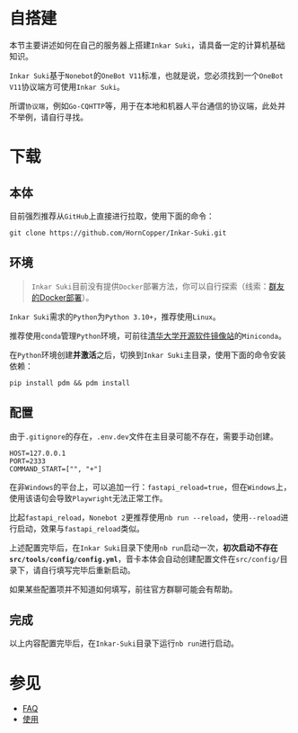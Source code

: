 # 自搭建

本节主要讲述如何在自己的服务器上搭建`Inkar Suki`，请具备一定的计算机基础知识。

`Inkar Suki`基于`Nonebot`的`OneBot V11`标准，也就是说，您必须找到一个`OneBot V11`协议端方可使用`Inkar Suki`。

所谓`协议端`，例如`Go-CQHTTP`等，用于在本地和机器人平台通信的协议端，此处并不举例，请自行寻找。

# 下载

## 本体

目前强烈推荐从`GitHub`上直接进行拉取，使用下面的命令：
```
git clone https://github.com/HornCopper/Inkar-Suki.git
```

## 环境

> `Inkar Suki`目前没有提供`Docker`部署方法，你可以自行探索（线索：[群友的Docker部署](https://github.com/102375470/Inkar-Suki-Docker)）。

`Inkar Suki`需求的`Python`为`Python 3.10+`，推荐使用`Linux`。

推荐使用`conda`管理`Python`环境，可前往[清华大学开源软件镜像站](https://mirrors.tuna.tsinghua.edu.cn/anaconda/miniconda/)的`Miniconda`。

在`Python`环境创建**并激活**之后，切换到`Inkar Suki`主目录，使用下面的命令安装依赖：
```
pip install pdm && pdm install
```

## 配置

由于`.gitignore`的存在，`.env.dev`文件在主目录可能不存在，需要手动创建。
```
HOST=127.0.0.1
PORT=2333
COMMAND_START=["", "+"]
```

在非`Windows`的平台上，可以追加一行：`fastapi_reload=true`，但在`Windows`上，使用该语句会导致`Playwright`无法正常工作。

比起`fastapi_reload`，`Nonebot 2`更推荐使用`nb run --reload`，使用`--reload`进行启动，效果与`fastapi_reload`类似。

上述配置完毕后，在`Inkar Suki`目录下使用`nb run`启动一次，**初次启动不存在`src/tools/config/config.yml`**，音卡本体会自动创建配置文件在`src/config/`目录下，请自行填写完毕后重新启动。

如果某些配置项并不知道如何填写，前往官方群聊可能会有帮助。

## 完成

以上内容配置完毕后，在`Inkar-Suki`目录下运行`nb run`进行启动。

# 参见

* [FAQ](/faq)
* [使用](/usage)